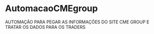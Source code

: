 # AutomacaoCMEgroup
AUTOMAÇÃO PARA PEGAR AS INFORMAÇÕES DO SITE CME GROUP E TRATAR OS DADOS PARA OS TRADERS
